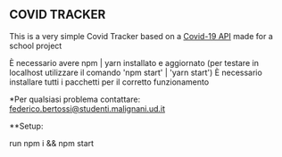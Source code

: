## COVID TRACKER

This is a very simple Covid Tracker based on a [Covid-19 API](https://covid19.mathdro.id/api) made for a school project

È necessario avere npm | yarn installato e aggiornato (per testare in localhost utilizzare il comando 'npm start' | 'yarn start')
È necessario installare tutti i pacchetti per il corretto funzionamento

*Per qualsiasi problema contattare: federico.bertossi@studenti.malignani.ud.it

**Setup:

  run npm i && npm start
